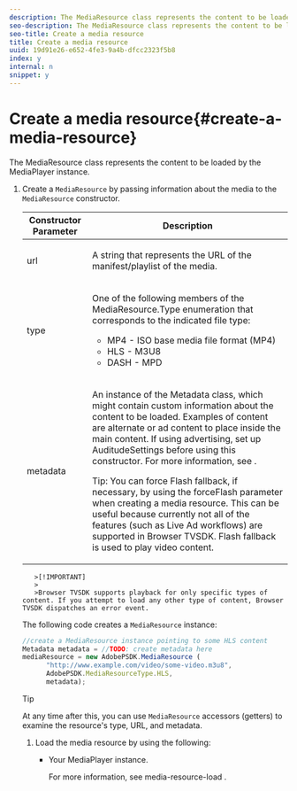 ```yaml
---
description: The MediaResource class represents the content to be loaded by the MediaPlayer instance.
seo-description: The MediaResource class represents the content to be loaded by the MediaPlayer instance.
seo-title: Create a media resource
title: Create a media resource
uuid: 19d91e26-e652-4fe3-9a4b-dfcc2323f5b8
index: y
internal: n
snippet: y
---
```


# Create a media resource{#create-a-media-resource}

The MediaResource class represents the content to be loaded by the MediaPlayer instance.

1. Create a `MediaResource` by passing information about the media to the `MediaResource` constructor.

    <table id="table_DD0D5D9129D54F73881399B9B4FF546A"> 
 <thead> 
  <tr> 
   <th colname="col1" class="entry"> Constructor Parameter </th> 
   <th colname="col2" class="entry"> Description </th> 
  </tr> 
 </thead>
 <tbody> 
  <tr> 
   <td colname="col1"> <p>url </p> </td> 
   <td colname="col2"> <p>A string that represents the URL of the manifest/playlist of the media. </p> </td> 
  </tr> 
  <tr> 
   <td colname="col1"> <p>type </p> </td> 
   <td colname="col2"> <p>One of the following members of the <span class="codeph"> MediaResource.Type </span> enumeration that corresponds to the indicated file type: </p> <p> 
     <ul id="ul_E9689FA06DC94BF4848F16E1F2F01A59"> 
      <li id="li_83A14B96CDC648C6AF6F5FA745343E1F"> <span class="codeph"> MP4 </span> - ISO base media file format (MP4) </li> 
      <li id="li_FCD355151515412D9A78C3815DD09129"> <span class="codeph"> HLS </span> - M3U8 </li> 
      <li id="li_9D3D306D49264830AC6EFB1F49524A3B"> <span class="codeph"> DASH </span> - MPD </li> 
     </ul> </p> <p></p> </td> 
  </tr> 
  <tr> 
   <td colname="col1"> <p>metadata </p> </td> 
   <td colname="col2"> <p>An instance of the <span class="codeph"> Metadata </span> class, which might contain custom information about the content to be loaded. Examples of content are alternate or ad content to place inside the main content. If using advertising, set up <span class="codeph"> AuditudeSettings </span> before using this constructor. For more information, see <a keyref="ad-insertion-metadata"></a>. </p> <p>Tip:  You can force Flash fallback, if necessary, by using the <span class="codeph"> forceFlash </span> parameter when creating a media resource. This can be useful because currently not all of the features (such as Live Ad workflows) are supported in Browser TVSDK. Flash fallback is used to play video content. </p> </td> 
  </tr> 
 </tbody> 
</table>

       >[!IMPORTANT]
       >
       >Browser TVSDK supports playback for only specific types of content. If you attempt to load any other type of content, Browser TVSDK dispatches an error event.

   The following code creates a `MediaResource` instance:

   ```js
   //create a MediaResource instance pointing to some HLS content 
   Metadata metadata = //TODO: create metadata here 
   mediaResource = new AdobePSDK.MediaResource ( 
         "http://www.example.com/video/some-video.m3u8", 
         AdobePSDK.MediaResourceType.HLS,  
         metadata);
   ```

   >[!TIP]
   >
   >At any time after this, you can use `MediaResource` accessors (getters) to examine the resource's type, URL, and metadata.

1. Load the media resource by using the following:

    * Your MediaPlayer instance.

      For more information, see  media-resource-load .

